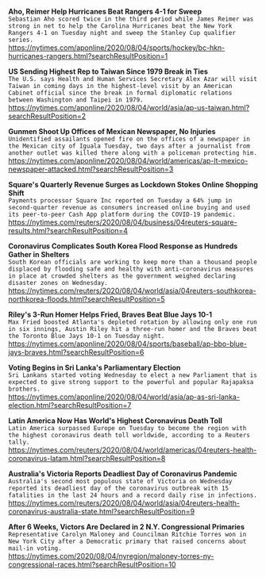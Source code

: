 **Aho, Reimer Help Hurricanes Beat Rangers 4-1 for Sweep**\
`Sebastian Aho scored twice in the third period while James Reimer was strong in net to help the Carolina Hurricanes beat the New York Rangers 4-1 on Tuesday night and sweep the Stanley Cup qualifier series.`\
https://nytimes.com/aponline/2020/08/04/sports/hockey/bc-hkn-hurricanes-rangers.html?searchResultPosition=1

**US Sending Highest Rep to Taiwan Since 1979 Break in Ties**\
`The U.S. says Health and Human Services Secretary Alex Azar will visit Taiwan in coming days in the highest-level visit by an American Cabinet official since the break in formal diplomatic relations between Washington and Taipei in 1979. `\
https://nytimes.com/aponline/2020/08/04/world/asia/ap-us-taiwan.html?searchResultPosition=2

**Gunmen Shoot Up Offices of Mexican Newspaper, No Injuries**\
`Unidentified assailants opened fire on the offices of a newspaper in the Mexican city of Iguala Tuesday, two days after a journalist from another outlet was killed there along with a policeman protecting him. `\
https://nytimes.com/aponline/2020/08/04/world/americas/ap-lt-mexico-newspaper-attacked.html?searchResultPosition=3

**Square's Quarterly Revenue Surges as Lockdown Stokes Online Shopping Shift**\
`Payments processor Square Inc reported on Tuesday a 64% jump in second-quarter revenue as consumers increased online buying and used its peer-to-peer Cash App platform during the COVID-19 pandemic.`\
https://nytimes.com/reuters/2020/08/04/business/04reuters-square-results.html?searchResultPosition=4

**Coronavirus Complicates South Korea Flood Response as Hundreds Gather in Shelters**\
`South Korean officials are working to keep more than a thousand people displaced by flooding safe and healthy with anti-coronavirus measures in place at crowded shelters as the government weighed declaring disaster zones on Wednesday.`\
https://nytimes.com/reuters/2020/08/04/world/asia/04reuters-southkorea-northkorea-floods.html?searchResultPosition=5

**Riley's 3-Run Homer Helps Fried, Braves Beat Blue Jays 10-1**\
`Max Fried boosted Atlanta's depleted rotation by allowing only one run in six innings, Austin Riley hit a three-run homer and the Braves beat the Toronto Blue Jays 10-1 on Tuesday night.`\
https://nytimes.com/aponline/2020/08/04/sports/baseball/ap-bbo-blue-jays-braves.html?searchResultPosition=6

**Voting Begins in Sri Lanka's Parliamentary Election**\
`Sri Lankans started voting Wednesday to elect a new Parliament that is expected to give strong support to the powerful and popular Rajapaksa brothers.`\
https://nytimes.com/aponline/2020/08/04/world/asia/ap-as-sri-lanka-election.html?searchResultPosition=7

**Latin America Now Has World's Highest Coronavirus Death Toll**\
`Latin America surpassed Europe on Tuesday to become the region with the highest coronavirus death toll worldwide, according to a Reuters tally. `\
https://nytimes.com/reuters/2020/08/04/world/americas/04reuters-health-coronavirus-latam.html?searchResultPosition=8

**Australia's Victoria Reports Deadliest Day of Coronavirus Pandemic**\
`Australia's second most populous state of Victoria on Wednesday reported its deadliest day of the coronavirus outbreak with 15 fatalities in the last 24 hours and a record daily rise in infections.`\
https://nytimes.com/reuters/2020/08/04/world/asia/04reuters-health-coronavirus-australia-state.html?searchResultPosition=9

**After 6 Weeks, Victors Are Declared in 2 N.Y. Congressional Primaries**\
`Representative Carolyn Maloney and Councilman Ritchie Torres won in New York City after a Democratic primary that raised concerns about mail-in voting.`\
https://nytimes.com/2020/08/04/nyregion/maloney-torres-ny-congressional-races.html?searchResultPosition=10

